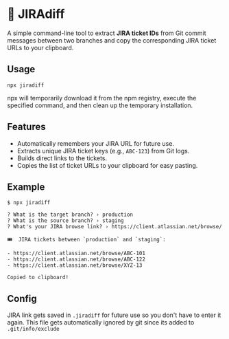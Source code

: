 # 🦒 JIRAdiff

A simple command-line tool to extract **JIRA ticket IDs** from Git commit messages between two branches and copy the corresponding JIRA ticket URLs to your clipboard.

## Usage

```
npx jiradiff
```

npx will temporarily download it from the npm registry, execute the specified command, and then clean up the temporary installation.

## Features

-   Automatically remembers your JIRA URL for future use.
-   Extracts unique JIRA ticket keys (e.g., `ABC-123`) from Git logs.
-   Builds direct links to the tickets.
-   Copies the list of ticket URLs to your clipboard for easy pasting.

## Example

```
$ npx jiradiff
```

```
? What is the target branch? › production
? What is the source branch? › staging
? What's your JIRA browse link? › https://client.atlassian.net/browse/

🎟️  JIRA tickets between `production` and `staging`:

- https://client.atlassian.net/browse/ABC-101
- https://client.atlassian.net/browse/ABC-122
- https://client.atlassian.net/browse/XYZ-13

Copied to clipboard!
```

## Config

JIRA link gets saved in `.jiradiff` for future use so you don't have to enter it again. This file gets automatically ignored by git since its added to `.git/info/exclude`
